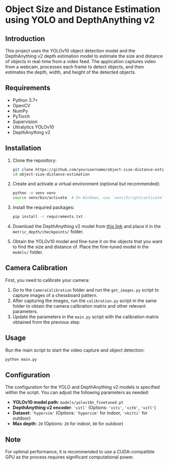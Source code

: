 # Object Size and Distance Estimation using YOLO and DepthAnything v2

## Introduction

This project uses the YOLOv10 object detection model and the DepthAnything v2 depth estimation model to estimate the size and distance of objects in real-time from a video feed. The application captures video from a webcam, processes each frame to detect objects, and then estimates the depth, width, and height of the detected objects.

## Requirements

- Python 3.7+
- OpenCV
- NumPy
- PyTorch
- Supervision
- Ultralytics YOLOv10
- DepthAnything v2

## Installation

1. Clone the repository:
    ```bash
    git clone https://github.com/yourusername/object-size-distance-estimation.git
    cd object-size-distance-estimation
    ```

2. Create and activate a virtual environment (optional but recommended):
    ```bash
    python -m venv venv
    source venv/bin/activate  # On Windows, use `venv\Scripts\activate`
    ```

3. Install the required packages:
    ```bash
    pip install -r requirements.txt
    ```

4. Download the DepthAnything v2 model from [this link](https://github.com/DepthAnything/Depth-Anything-V2/tree/main/metric_depth) and place it in the `metric_depth/checkpoints/` folder.

5. Obtain the YOLOv10 model and fine-tune it on the objects that you want to find the size and distance of. Place the fine-tuned model in the `models/` folder.

## Camera Calibration

First, you need to calibrate your camera:

1. Go to the `CameraCalibration` folder and run the `get_images.py` script to capture images of a chessboard pattern.
2. After capturing the images, run the `calibration.py` script in the same folder to obtain the camera calibration matrix and other relevant parameters.
3. Update the parameters in the `main.py` script with the calibration matrix obtained from the previous step.

## Usage

Run the main script to start the video capture and object detection:
```bash
python main.py
```

## Configuration

The configuration for the YOLO and DepthAnything v2 models is specified within the script. You can adjust the following parameters as needed:

- **YOLOv10 model path**: `models/yolov10n_finetuned.pt`
- **DepthAnything v2 encoder**: `'vitl'` (Options: `'vits'`, `'vitb'`, `'vitl'`)
- **Dataset**: `'hypersim'` (Options: `'hypersim'` for indoor, `'vkitti'` for outdoor)
- **Max depth**: `20` (Options: `20` for indoor, `80` for outdoor)

## Note

For optimal performance, it is recommended to use a CUDA-compatible GPU as the process requires significant computational power.

